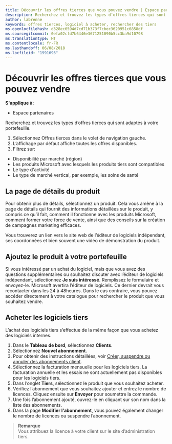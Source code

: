 ```yaml
---
title: Découvrir les offres tierces que vous pouvez vendre | Espace partenaires
description: Recherchez et trouvez les types d’offres tierces qui sont adaptés à votre portefeuille.
author: labrenne
keywords: offres tierces, logiciel à acheter, rechercher des tiers
ms.openlocfilehash: d328ec6594d7cd71b373f7cbec3620951c6858df
ms.sourcegitcommit: 0efa02cfd7b6446e3671251090b5cc3ba9d10798
ms.translationtype: HT
ms.contentlocale: fr-FR
ms.lasthandoff: 06/08/2018
ms.locfileid: "1991693"
---
```

# <a name="discover-the-third-party-offers-you-want-to-sell"></a>Découvrir les offres tierces que vous pouvez vendre

**S'applique à:**

-  Espace partenaires

Recherchez et trouvez les types d’offres tierces qui sont adaptés à votre portefeuille. 

1.  Sélectionnez Offres tierces dans le volet de navigation gauche. 
2.  L’affichage par défaut affiche toutes les offres disponibles. 
3.  Filtrez sur:

- Disponibilité par marché (région)
- Les produits Microsoft avec lesquels les produits tiers sont compatibles
- Le type d'activité
- Le type de marché vertical, par exemple, les soins de santé

## <a name="the-product-details-page"></a>La page de détails du produit

Pour obtenir plus de détails, sélectionnez un produit. Cela vous amène à la page de détails qui fournit des informations détaillées sur le produit, y compris ce qu’il fait, comment il fonctionne avec les produits Microsoft, comment former votre force de vente, ainsi que des conseils sur la création de campagnes marketing efficaces. 

Vous trouverez un lien vers le site web de l’éditeur de logiciels indépendant, ses coordonnées et bien souvent une vidéo de démonstration du produit. 

## <a name="add-the-product-to-your-portfolio"></a>Ajoutez le produit à votre portefeuille

Si vous intéressé par un achat du logiciel, mais que vous avez des questions supplémentaires ou souhaitez discuter avec l’éditeur de logiciels indépendant, sélectionnez **Je suis intéressé**. Remplissez le formulaire et envoyez-le. Microsoft avertira l’éditeur de logiciels. Ce dernier devrait vous recontacter dans les 24 à 48heures. Dans le cas contraire, vous pouvez accéder directement à votre catalogue pour rechercher le produit que vous souhaitez vendre.

## <a name="purchase-the-third-party-software"></a>Acheter les logiciels tiers

L’achat des logiciels tiers s’effectue de la même façon que vous achetez des logiciels internes. 

1. Dans le **Tableau de bord**, sélectionnez **Clients**.
2. Sélectionnez **Nouvel abonnement**.
3. Pour obtenir des instructions détaillées, voir [Créer, suspendre ou annuler des abonnements client](create-a-new-subscription.md).
4.  Sélectionnez la facturation mensuelle pour les logiciels tiers. La facturation annuelle et les essais ne sont actuellement pas disponibles pour les logiciels tiers.
5.  Dans l’onglet **Tiers**, sélectionnez le produit que vous souhaitez acheter.
6.  Vérifiez l’abonnement que vous souhaitez ajouter et entrez le nombre de licences. Cliquez ensuite sur **Envoyer** pour soumettre la commande.
7.  Une fois l’abonnement ajouté, ouvrez-le en cliquant sur son nom dans la liste des abonnements. 
8.  Dans la page **Modifier l'abonnement**, vous pouvez également changer le nombre de licences ou suspendre l’abonnement.

>**Remarque**<br> Vous attribuez la licence à votre client sur le site d’administration tiers.

    


